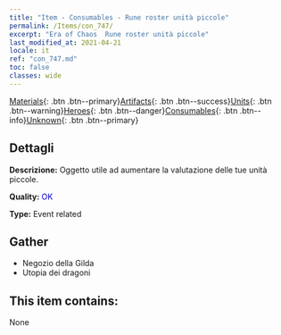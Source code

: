 ```yaml
---
title: "Item - Consumables - Rune roster unità piccole"
permalink: /Items/con_747/
excerpt: "Era of Chaos  Rune roster unità piccole"
last_modified_at: 2021-04-21
locale: it
ref: "con_747.md"
toc: false
classes: wide
---
```

 [Materials](/it/Items/){: .btn .btn--primary}[Artifacts](/it/Items/Artifacts/){: .btn .btn--success}[Units](/it/Items/Units/){: .btn .btn--warning}[Heroes](/it/Items/Heroes/){: .btn .btn--danger}[Consumables](/it/Items/Consumables/){: .btn .btn--info}[Unknown](/it/Items/Unknown/){: .btn .btn--primary}

## Dettagli
 **Descrizione:** Oggetto utile ad aumentare la valutazione delle tue unità piccole.

 **Quality:** <span style="color: #0000CD">OK</span>

 **Type:** Event related

## Gather

*    Negozio della Gilda 
*    Utopia dei dragoni 

## This item contains:

  None

